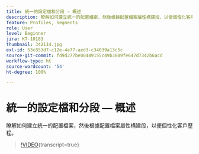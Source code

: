 ```yaml
---
title: 統一的設定檔和分段 — 概述
description: 瞭解如何建立統一的配置檔案，然後根據配置檔案屬性構建段，以便個性化客戶歷程。
feature: Profiles, Segments
role: User
level: Beginner
jira: KT-10183
thumbnail: 342114.jpg
exl-id: 53c853d7-c12e-4e77-aed3-c34039a13c5c
source-git-commit: fd9d277be00449155c49b3809fe647d7342b6acd
workflow-type: ht
source-wordcount: '54'
ht-degree: 100%

---
```


# 統一的設定檔和分段 — 概述

瞭解如何建立統一的配置檔案，然後根據配置檔案屬性構建段，以便個性化客戶歷程。

>[!VIDEO](https://video.tv.adobe.com/v/342114?quality=12&learn=on){transcript=true}
